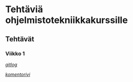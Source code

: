 ﻿# Tehtäviä ohjelmistotekniikkakurssille
## Tehtävät
### Viikko 1
  [*gitlog*](https://github.com/alekmus/OT-harjoitustyo/blob/master/laskarit/viikko1/gitlog.txt)
  
  [*komentorivi*]()
